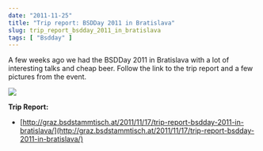 ```yaml
---
date: "2011-11-25"
title: "Trip report: BSDDay 2011 in Bratislava"
slug: trip_report_bsdday_2011_in_bratislava
tags: [ "Bsdday" ]
---
```


A few weeks ago we had the BSDDay 2011 in Bratislava with a lot of interesting talks and cheap beer. Follow the link to the trip report and a few pictures from the event. 

![](/images/2011/bsdday2011.jpg) 

**Trip Report:**

* [http://graz.bsdstammtisch.at/2011/11/17/trip-report-bsdday-2011-in-bratislava/](http://graz.bsdstammtisch.at/2011/11/17/trip-report-bsdday-2011-in-bratislava/)
